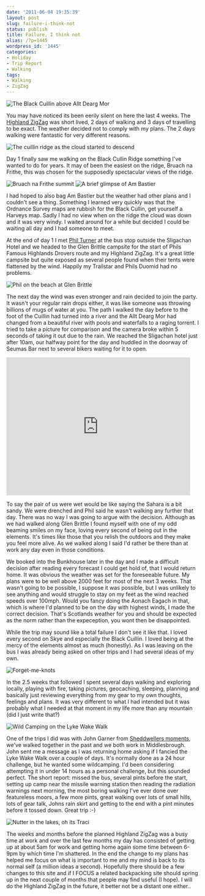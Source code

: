 ```yaml
---
date: '2011-06-04 19:35:39'
layout: post
slug: failure-i-think-not
status: publish
title: Failure, I think not
alias: /?p=1445
wordpress_id: '1445'
categories:
- Holiday
- Trip Report
- Walking
tags:
- Walking
- ZigZag
---
```


![The Black Cuillin above Allt Dearg Mor](http://dl.dropbox.com/u/2657852/website/images/IMG_20110509_092814-600x450.jpg) 

You may have noticed its been eerily silent on here the last 4 weeks. The [Highland ZigZag](http://www.stevenhorner.com/?p=1440) was short lived, 2 days of walking and 3 days of travelling to be exact. The weather decided not to comply with my plans. The 2 days walking were fantastic for very different reasons. 

![The cuillin ridge as the cloud started to descend](http://dl.dropbox.com/u/2657852/website/images/P1050445-600x450.jpg) 

Day 1 finally saw me walking on the Black Cullin Ridge something I've wanted to do for years. It may of been the easiest on the ridge, Bruach na Frithe, this was chosen for the supposedly spectacular views of the ridge. 

![Bruach na Frithe summit](http://dl.dropbox.com/u/2657852/website/images/IMG_20110509_114445-600x450.jpg) 
![A brief glimpse of Am Bastier](http://dl.dropbox.com/u/2657852/website/images/P1050448-600x450.jpg) 

I had hoped to also bag Am Bastier but the weather had other plans and I couldn't see a thing. Something I learned very quickly was that the Ordnance Survey maps are rubbish for the Black Cullin, get yourself a Harveys map. Sadly I had no view when on the ridge the cloud was down and it was very windy. I waited around for a while but decided I could be waiting all day and I had someone to meet. 

At the end of day 1 I met [Phil Turner](http://www.lightweightoutdoors.com/) at the bus stop outside the Sligachan Hotel and we headed to the Glen Brittle campsite for the start of Phils Famous Highlands Drovers route and my Highland ZigZag. It's a great little campsite but quite exposed as several people found when their tents were flattened by the wind. Happily my Trailstar and Phils Duomid had no problems. 

![Phil on the beach at Glen Brittle](http://dl.dropbox.com/u/2657852/website/images/IMG_20110509_175104-600x450.jpg) 

The next day the wind was even stronger and rain decided to join the party. It wasn't your regular rain drops either, it was like someone was throwing billions of mugs of water at you. The path I walked the day before to the foot of the Cuillin had turned into a river and the Allt Dearg Mor had changed from a beautiful river with pools and waterfalls to a raging torrent. I tried to take a picture for comparison and the camera broke within 5 seconds of taking it out due to the rain. We reached the Sligachan hotel just after 10am, our halfway point for the day and huddled in the doorway of Seumas Bar next to several bikers waiting for it to open.  

<iframe title="Twitvid video player" class="twitvid-player" type="text/html" width="480" height="360" src="http://www.twitvid.com/embed.php?guid=CEJ6N&#038;autoplay=0" frameborder="0"></iframe>

To say the pair of us were wet would be like saying the Sahara is a bit sandy. We were drenched and Phil said he wasn't walking any further that day. There was no way I was going to argue with the decision. Although as we had walked along Glen Brittle I found myself with one of my odd beaming smiles on my face, loving every second of being out in the elements. It's times like those that you relish the outdoors and they make you feel more alive. As we walked along I said I'd rather be there than at work any day even in those conditions. 

We booked into the Bunkhouse later in the day and I made a difficult decision after reading every forecast I could get hold of, that I would return home. It was obvious the weather was set for the foreseeable future. My plans were to be well above 2000 feet for most of the next 3 weeks. That wasn't going to be possible, I suppose it was possible, but I was unlikely to see anything and would struggle to stay on my feet as the wind reached speeds over 100mph. Would you fancy doing the Aonach Eagach in that, which is where I'd planned to be on the day with highest winds, I made the correct decision. That's Scotlands weather for you and should be expected as the norm rather than the expeception, you wont then be disappointed.

While the trip may sound like a total failure I don't see it like that. I loved every second on Skye and especially the Black Cuillin. I loved being at the mercy of the elements almost as much (honestly). As I was leaving on the bus I was already being asked on other trips and I had several ideas of my own. 

![Forget-me-knots](http://dl.dropbox.com/u/2657852/website/images/Weardale-Wander-034-600x450.jpg) 

In the 2.5 weeks that followed I spent several days walking and exploring locally, playing with fire, taking pictures, geocaching, sleeping, planning and basically just reviewing everything from my gear to my own thoughts, feelings and plans. It was very different to what I had intended but it was probably what I needed at that moment in my life more than any mountain (did I just write that?) 

![Wild Camping on the Lyke Wake Walk](http://dl.dropbox.com/u/2657852/website/images/Lyke-Wake-Walk-019-600x450.jpg) 

One of the trips I did was with John Garner from [Sheddwellers moments](http://sheddwellersmoments.blogspot.com/), we've walked together in the past and we both work in Middlesbrough. John sent me a message as I was returning home asking if I fancied the Lyke Wake Walk over a couple of days. It's normally done as a 24 hour challenge, but he wanted some wildcamping. I'd been considering attempting it in under 14 hours as a personal challenge, but this sounded perfect. The short report: missed the bus, several pints before the start, setting up camp near the missile warning station then reading the radiation warnings next morning, the most boring walking I've ever done over featureless moors, a few more pints, great walking over lots of small hills, lots of gear talk, Johns rain skirt and getting to the end with a pint minutes before it tossed down. Great trip :-) 

![Nutter in the lakes, oh its Traci](http://dl.dropbox.com/u/2657852/website/images/Glaramara-and-Allen-Crags-060-600x450.jpg) 

The weeks and months before the planned Highland ZigZag was a busy time at work and over the last few months my day has consisted of getting up at about 5am for work and getting home again some time between 6-9pm by which time I'm shattered. In the end the change to my plans has helped me focus on what is important to me and my mind is back to its normal self (a million ideas a second). Hopefully there should be a few changes to this site and if I FOCUS a related backpacking site should spring up in the next couple of months that people may find useful (I hope). I will do the Highland ZigZag in the future, it better not be a distant one either..
